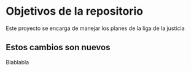 # Objetivos de la repositorio

Este proyecto se encarga de manejar los planes de la liga de la justicia


## Estos cambios son nuevos
Blablabla
